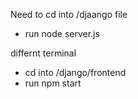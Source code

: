 Need to cd into /djaango file 
- run node server.js

differnt terminal
- cd into /django/frontend
- run npm start